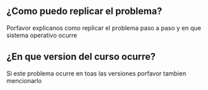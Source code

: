 ## ¿Como puedo replicar el problema?

Porfavor explicanos como replicar el problema paso a paso y en que sistema operativo ocurre

## ¿En que version del curso ocurre?

Si este problema ocurre en toas las versiones porfavor tambien mencionarlo
